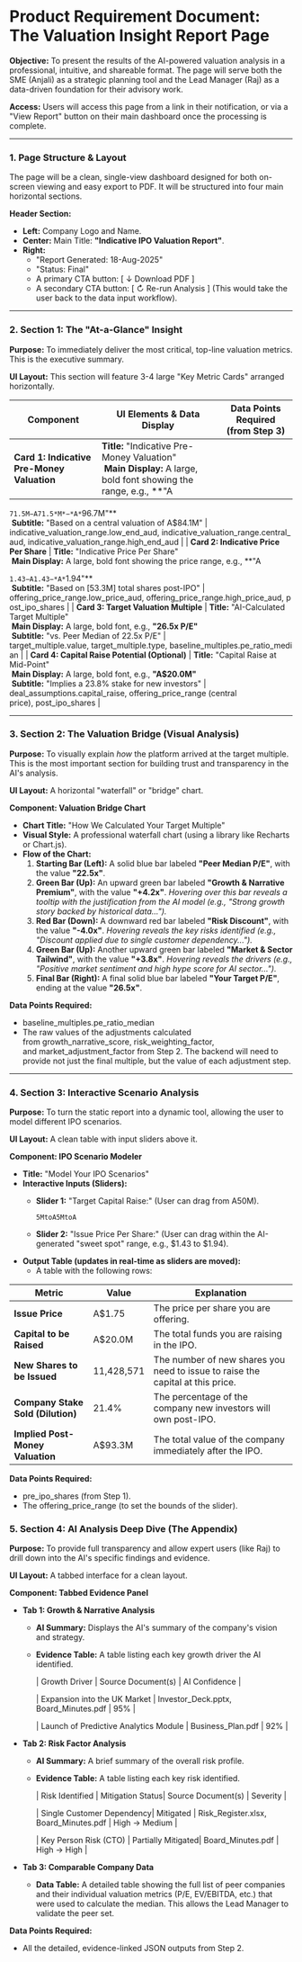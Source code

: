 # Product Requirement Document: The Valuation Insight Report Page

**Objective:** To present the results of the AI-powered valuation analysis in a professional, intuitive, and shareable format. The page will serve both the SME (Anjali) as a strategic planning tool and the Lead Manager (Raj) as a data-driven foundation for their advisory work.

**Access:** Users will access this page from a link in their notification, or via a "View Report" button on their main dashboard once the processing is complete.

---

### **1. Page Structure & Layout**

The page will be a clean, single-view dashboard designed for both on-screen viewing and easy export to PDF. It will be structured into four main horizontal sections.

**Header Section:**

- **Left:** Company Logo and Name.
- **Center:** Main Title: **"Indicative IPO Valuation Report"**.
- **Right:**
    - "Report Generated: 18-Aug-2025"
    - "Status: Final"
    - A primary CTA button: [ ↓ Download PDF ]
    - A secondary CTA button: [ ↻ Re-run Analysis ] (This would take the user back to the data input workflow).

---

### **2. Section 1: The "At-a-Glance" Insight**

**Purpose:** To immediately deliver the most critical, top-line valuation metrics. This is the executive summary.

**UI Layout:** This section will feature 3-4 large "Key Metric Cards" arranged horizontally.

| **Component** | **UI Elements & Data Display** | **Data Points Required (from Step 3)** |
| --- | --- | --- |
| **Card 1: Indicative Pre-Money Valuation** | **Title:** "Indicative Pre-Money Valuation" <br> **Main Display:** A large, bold font showing the range, e.g., **"A

`71.5M−A71.5*M*−*A*`96.7M"** <br> **Subtitle:** "Based on a central valuation of A$84.1M" | indicative_valuation_range.low_end_aud, indicative_valuation_range.central_aud, indicative_valuation_range.high_end_aud |
| **Card 2: Indicative Price Per Share** | **Title:** "Indicative Price Per Share" <br> **Main Display:** A large, bold font showing the price range, e.g., **"A

`1.43−A1.43−*A*`1.94"** <br> **Subtitle:** "Based on [53.3M] total shares post-IPO" | offering_price_range.low_price_aud, offering_price_range.high_price_aud, post_ipo_shares |
| **Card 3: Target Valuation Multiple** | **Title:** "AI-Calculated Target Multiple" <br> **Main Display:** A large, bold font, e.g., **"26.5x P/E"** <br> **Subtitle:** "vs. Peer Median of 22.5x P/E" | target_multiple.value, target_multiple.type, baseline_multiples.pe_ratio_median |
| **Card 4: Capital Raise Potential (Optional)** | **Title:** "Capital Raise at Mid-Point" <br> **Main Display:** A large, bold font, e.g., **"A$20.0M"** <br> **Subtitle:** "Implies a 23.8% stake for new investors" | deal_assumptions.capital_raise, offering_price_range (central price), post_ipo_shares |

---

### **3. Section 2: The Valuation Bridge (Visual Analysis)**

**Purpose:** To visually explain *how* the platform arrived at the target multiple. This is the most important section for building trust and transparency in the AI's analysis.

**UI Layout:** A horizontal "waterfall" or "bridge" chart.

**Component: Valuation Bridge Chart**

- **Chart Title:** "How We Calculated Your Target Multiple"
- **Visual Style:** A professional waterfall chart (using a library like Recharts or Chart.js).
- **Flow of the Chart:**
    1. **Starting Bar (Left):** A solid blue bar labeled **"Peer Median P/E"**, with the value **"22.5x"**.
    2. **Green Bar (Up):** An upward green bar labeled **"Growth & Narrative Premium"**, with the value **"+4.2x"**. *Hovering over this bar reveals a tooltip with the justification from the AI model (e.g., "Strong growth story backed by historical data...").*
    3. **Red Bar (Down):** A downward red bar labeled **"Risk Discount"**, with the value **"-4.0x"**. *Hovering reveals the key risks identified (e.g., "Discount applied due to single customer dependency...").*
    4. **Green Bar (Up):** Another upward green bar labeled **"Market & Sector Tailwind"**, with the value **"+3.8x"**. *Hovering reveals the drivers (e.g., "Positive market sentiment and high hype score for AI sector...").*
    5. **Final Bar (Right):** A final solid blue bar labeled **"Your Target P/E"**, ending at the value **"26.5x"**.

**Data Points Required:**

- baseline_multiples.pe_ratio_median
- The raw values of the adjustments calculated from growth_narrative_score, risk_weighting_factor, and market_adjustment_factor from Step 2. The backend will need to provide not just the final multiple, but the value of each adjustment step.

---

### **4. Section 3: Interactive Scenario Analysis**

**Purpose:** To turn the static report into a dynamic tool, allowing the user to model different IPO scenarios.

**UI Layout:** A clean table with input sliders above it.

**Component: IPO Scenario Modeler**

- **Title:** "Model Your IPO Scenarios"
- **Interactive Inputs (Sliders):**
    - **Slider 1:** "Target Capital Raise:" (User can drag from A50M).
        
        ```
        5MtoA5MtoA
        ```
        
    - **Slider 2:** "Issue Price Per Share:" (User can drag within the AI-generated "sweet spot" range, e.g., $1.43 to $1.94).
- **Output Table (updates in real-time as sliders are moved):**
    - A table with the following rows:

| **Metric** | **Value** | **Explanation** |
| --- | --- | --- |
| **Issue Price** | A$1.75 | The price per share you are offering. |
| **Capital to be Raised** | A$20.0M | The total funds you are raising in the IPO. |
| **New Shares to be Issued** | 11,428,571 | The number of new shares you need to issue to raise the capital at this price. |
| **Company Stake Sold (Dilution)** | 21.4% | The percentage of the company new investors will own post-IPO. |
| **Implied Post-Money Valuation** | A$93.3M | The total value of the company immediately after the IPO. |

**Data Points Required:**

- pre_ipo_shares (from Step 1).
- The offering_price_range (to set the bounds of the slider).

### **5. Section 4: AI Analysis Deep Dive (The Appendix)**

**Purpose:** To provide full transparency and allow expert users (like Raj) to drill down into the AI's specific findings and evidence.

**UI Layout:** A tabbed interface for a clean layout.

**Component: Tabbed Evidence Panel**

- **Tab 1: Growth & Narrative Analysis**
    - **AI Summary:** Displays the AI's summary of the company's vision and strategy.
    - **Evidence Table:** A table listing each key growth driver the AI identified.
        
        | Growth Driver                             | Source Document(s)                                    | AI Confidence |
        
        | Expansion into the UK Market | Investor_Deck.pptx, Board_Minutes.pdf | 95% |
        
        | Launch of Predictive Analytics Module | Business_Plan.pdf                         | 92% |
        
- **Tab 2: Risk Factor Analysis**
    - **AI Summary:** A brief summary of the overall risk profile.
    - **Evidence Table:** A table listing each key risk identified.
        
        | Risk Identified                             | Mitigation Status| Source Document(s)                               | Severity |
        
        | Single Customer Dependency| Mitigated             | Risk_Register.xlsx, Board_Minutes.pdf | High -> Medium |
        
        | Key Person Risk (CTO)                | Partially Mitigated| Board_Minutes.pdf                                 | High -> High |
        
- **Tab 3: Comparable Company Data**
    - **Data Table:** A detailed table showing the full list of peer companies and their individual valuation metrics (P/E, EV/EBITDA, etc.) that were used to calculate the median. This allows the Lead Manager to validate the peer set.

**Data Points Required:**

- All the detailed, evidence-linked JSON outputs from Step 2.